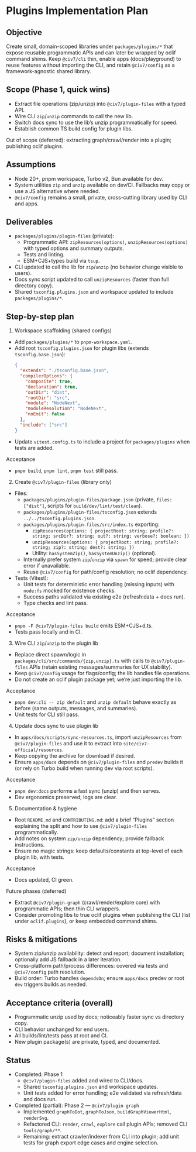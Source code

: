 # Plugins Implementation Plan

## Objective
Create small, domain-scoped libraries under `packages/plugins/*` that expose reusable programmatic APIs and can later be wrapped by oclif command shims. Keep `@civ7/cli` thin, enable apps (docs/playground) to reuse features without importing the CLI, and retain `@civ7/config` as a framework-agnostic shared library.

## Scope (Phase 1, quick wins)
- Extract file operations (zip/unzip) into `@civ7/plugin-files` with a typed API.
- Wire CLI `zip`/`unzip` commands to call the new lib.
- Switch docs sync to use the lib’s unzip programmatically for speed.
- Establish common TS build config for plugin libs.

Out of scope (deferred): extracting graph/crawl/render into a plugin; publishing oclif plugins.

## Assumptions
- Node 20+, pnpm workspace, Turbo v2, Bun available for dev.
- System utilities `zip` and `unzip` available on dev/CI. Fallbacks may copy or use a JS alternative where needed.
- `@civ7/config` remains a small, private, cross-cutting library used by CLI and apps.

## Deliverables
- `packages/plugins/plugin-files` (private):
  - Programmatic API: `zipResources(options)`, `unzipResources(options)` with typed options and summary outputs.
  - Tests and linting.
  - ESM+CJS+types build via `tsup`.
- CLI updated to call the lib for `zip`/`unzip` (no behavior change visible to users).
- Docs sync script updated to call `unzipResources` (faster than full directory copy).
- Shared `tsconfig.plugins.json` and workspace updated to include `packages/plugins/*`.

## Step-by-step plan

1) Workspace scaffolding (shared configs)
- Add `packages/plugins/*` to `pnpm-workspace.yaml`.
- Add root `tsconfig.plugins.json` for plugin libs (extends `tsconfig.base.json`):
  ```json
  {
    "extends": "./tsconfig.base.json",
    "compilerOptions": {
      "composite": true,
      "declaration": true,
      "outDir": "dist",
      "rootDir": "src",
      "module": "NodeNext",
      "moduleResolution": "NodeNext",
      "noEmit": false
    },
    "include": ["src"]
  }
  ```
- Update `vitest.config.ts` to include a project for `packages/plugins` when tests are added.

Acceptance
- `pnpm build`, `pnpm lint`, `pnpm test` still pass.

2) Create `@civ7/plugin-files` (library only)
- Files:
  - `packages/plugins/plugin-files/package.json` (private, `files: ["dist"]`, scripts for `build/dev/lint/test/clean`).
  - `packages/plugins/plugin-files/tsconfig.json` extends `../../tsconfig.plugins.json`.
  - `packages/plugins/plugin-files/src/index.ts` exporting:
    - `zipResources(options: { projectRoot: string; profile?: string; srcDir?: string; out?: string; verbose?: boolean; })`
    - `unzipResources(options: { projectRoot: string; profile?: string; zip?: string; dest?: string; })`
    - Utility: `hasSystemZip()`, `hasSystemUnzip()` (optional).
  - Internally prefer system `zip`/`unzip` via `spawn` for speed; provide clear error if unavailable.
  - Reuse `@civ7/config` for path/config resolution; no oclif dependency.
- Tests (Vitest):
  - Unit tests for deterministic error handling (missing inputs) with `node:fs` mocked for existence checks.
  - Success paths validated via existing e2e (refresh:data + docs run).
  - Type checks and lint pass.

Acceptance
- `pnpm -F @civ7/plugin-files build` emits ESM+CJS+d.ts.
- Tests pass locally and in CI.

3) Wire CLI `zip`/`unzip` to the plugin lib
- Replace direct spawn/logic in `packages/cli/src/commands/{zip,unzip}.ts` with calls to `@civ7/plugin-files` APIs (retain existing messages/summaries for UX stability).
- Keep `@civ7/config` usage for flags/config; the lib handles file operations.
- Do not create an oclif plugin package yet; we’re just importing the lib.

Acceptance
- `pnpm dev:cli -- zip default` and `unzip default` behave exactly as before (same outputs, messages, and summaries).
- Unit tests for CLI still pass.

4) Update docs sync to use plugin lib
- In `apps/docs/scripts/sync-resources.ts`, import `unzipResources` from `@civ7/plugin-files` and use it to extract into `site/civ7-official/resources`.
- Keep copying the archive for download if desired.
- Ensure `apps/docs` depends on `@civ7/plugin-files` and `predev` builds it (or rely on Turbo build when running dev via root scripts).

Acceptance
- `pnpm dev:docs` performs a fast sync (unzip) and then serves.
- Dev ergonomics preserved; logs are clear.

5) Documentation & hygiene
- Root `README.md` and `CONTRIBUTING.md`: add a brief “Plugins” section explaining the split and how to use `@civ7/plugin-files` programmatically.
- Add notes on system `zip/unzip` dependency; provide fallback instructions.
- Ensure no magic strings: keep defaults/constants at top-level of each plugin lib, with tests.

Acceptance
- Docs updated, CI green.

Future phases (deferred)
- Extract `@civ7/plugin-graph` (crawl/render/explore core) with programmatic APIs; then thin CLI wrappers.
- Consider promoting libs to true oclif plugins when publishing the CLI (list under `oclif.plugins`), or keep embedded command shims.

## Risks & mitigations
- System zip/unzip availability: detect and report; document installation; optionally add JS fallback in a later iteration.
- Cross-platform path/process differences: covered via tests and `@civ7/config` path resolution.
- Build order: Turbo handles `dependsOn`; ensure `apps/docs` predev or root `dev` triggers builds as needed.

## Acceptance criteria (overall)
- Programmatic unzip used by docs; noticeably faster sync vs directory copy.
- CLI behavior unchanged for end users.
- All builds/lint/tests pass at root and CI.
- New plugin package(s) are private, typed, and documented.

## Status
- Completed: Phase 1
  - `@civ7/plugin-files` added and wired to CLI/docs.
  - Shared `tsconfig.plugins.json` and workspace updates.
  - Unit tests added for error handling; e2e validated via refresh/data and docs run.
- Completed (partial): Phase 2 — `@civ7/plugin-graph`
  - Implemented `graphToDot`, `graphToJson`, `buildGraphViewerHtml`, `renderSvg`.
  - Refactored CLI: `render`, `crawl`, `explore` call plugin APIs; removed CLI `tools/graph/**`.
  - Remaining: extract crawler/indexer from CLI into plugin; add unit tests for graph export edge cases and engine selection.
